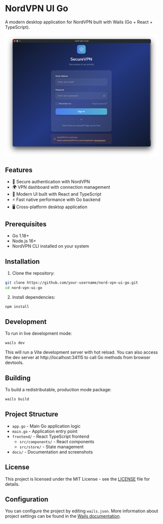 # NordVPN UI Go

A modern desktop application for NordVPN built with Wails (Go + React + TypeScript).

![App Preview](docs/app_preview.png)

## Features

- 🔐 Secure authentication with NordVPN
- 🌍 VPN dashboard with connection management
- 🎨 Modern UI built with React and TypeScript
- ⚡ Fast native performance with Go backend
- 🖥️ Cross-platform desktop application

## Prerequisites

- Go 1.18+
- Node.js 16+
- NordVPN CLI installed on your system

## Installation

1. Clone the repository:
```bash
git clone https://github.com/your-username/nord-vpn-ui-go.git
cd nord-vpn-ui-go
```

2. Install dependencies:
```bash
npm install
```

## Development

To run in live development mode:

```bash
wails dev
```

This will run a Vite development server with hot reload. You can also access the dev server at http://localhost:34115 to call Go methods from browser devtools.

## Building

To build a redistributable, production mode package:

```bash
wails build
```

## Project Structure

- `app.go` - Main Go application logic
- `main.go` - Application entry point
- `frontend/` - React TypeScript frontend
  - `src/components/` - React components
  - `src/store/` - State management
- `docs/` - Documentation and screenshots

## License

This project is licensed under the MIT License - see the [LICENSE](LICENSE) file for details.

## Configuration

You can configure the project by editing `wails.json`. More information about project settings can be found in the [Wails documentation](https://wails.io/docs/reference/project-config).